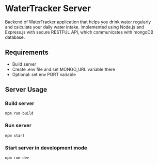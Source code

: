 # WaterTracker Server

Backend of WaterTracker application that helps you drink water regularly and calculate
your daily water intake. Implemented using Node.js and Express.js with secure RESTFUL API, which communicates with
mongoDB database.

## Requirements
- Build server
- Create .env file and set MONGO_URL variable there
- Optional: set env PORT variable


## Server Usage
### Build server
```
npm run build
```
### Run server
```
npm start
```
### Start server in development mode
```
npm run dev
```
